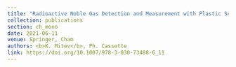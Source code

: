 ```yaml
---
title: "Radioactive Noble Gas Detection and Measurement with Plastic Scintillators In: Hamel M. (eds) <i>Plastic Scintillators. Topics in Applied Physics</i>"
collection: publications
section: ch_mono
date: 2021-06-11
venue: Springer, Cham
authors: <b>K. Mitev</b>, Ph. Cassette
link: https://doi.org/10.1007/978-3-030-73488-6_11
---
```

